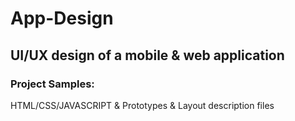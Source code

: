 # App-Design
## UI/UX design of a mobile & web application
### Project Samples:
HTML/CSS/JAVASCRIPT & Prototypes & Layout description files 
